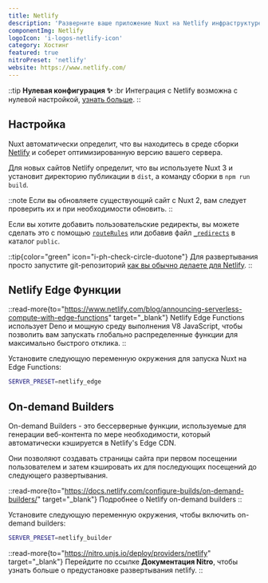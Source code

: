 ```yaml
---
title: Netlify
description: 'Разверните ваше приложение Nuxt на Netlify инфраструктуре.'
componentImg: Netlify
logoIcon: 'i-logos-netlify-icon'
category: Хостинг
featured: true
nitroPreset: 'netlify'
website: https://www.netlify.com/
---
```


::tip
**Нулевая конфигурация ✨**
:br
Интеграция с Netlify возможна с нулевой настройкой, [узнать больше](https://nitro.unjs.io/deploy#zero-config-providers).
::

## Настройка

Nuxt автоматически определит, что вы находитесь в среде сборки [Netlify](https://www.netlify.com) и соберет оптимизированную версию вашего сервера.

Для новых сайтов Netlify определит, что вы используете Nuxt 3 и установит директорию публикации в `dist`, а команду сборки в `npm run build`.

::note
Если вы обновляете существующий сайт с Nuxt 2, вам следует проверить их и при необходимости обновить.
::

Если вы хотите добавить пользовательские редиректы, вы можете сделать это с помощью [`routeRules`](/docs/guide/concepts/rendering#hybrid-rendering) или добавив файл [`_redirects`](https://docs.netlify.com/routing/redirects/#syntax-for-the-redirects-file) в каталог `public`.

::tip{color="green" icon="i-ph-check-circle-duotone"}
Для развертывания просто запустите git-репозиторий [как вы обычно делаете для Netlify](https://docs.netlify.com/configure-builds/get-started/).
::

## Netlify Edge Функции

::read-more{to="https://www.netlify.com/blog/announcing-serverless-compute-with-edge-functions" target="_blank"}
Netlify Edge Functions использует Deno и мощную среду выполнения V8 JavaScript, чтобы позволить вам запускать глобально распределенные функции для максимально быстрого отклика.
::

Установите следующую переменную окружения для запуска Nuxt на Edge Functions:

```bash
SERVER_PRESET=netlify_edge
```

## On-demand Builders

On-demand Builders - это бессерверные функции, используемые для генерации веб-контента по мере необходимости, который автоматически кэшируется в Netlify's Edge CDN.

Они позволяют создавать страницы сайта при первом посещении пользователем и затем кэшировать их для последующих посещений до следующего развертывания.

::read-more{to="https://docs.netlify.com/configure-builds/on-demand-builders/" target="_blank"}
Подробнее о Netlify on-demand builders
::

Установите следующую переменную окружения, чтобы включить on-demand builders:

```bash
SERVER_PRESET=netlify_builder
```

::read-more{to="https://nitro.unjs.io/deploy/providers/netlify" target="_blank"}
Перейдите по ссылке **Документация Nitro**, чтобы узнать больше о предустановке развертывания netlify.
::

